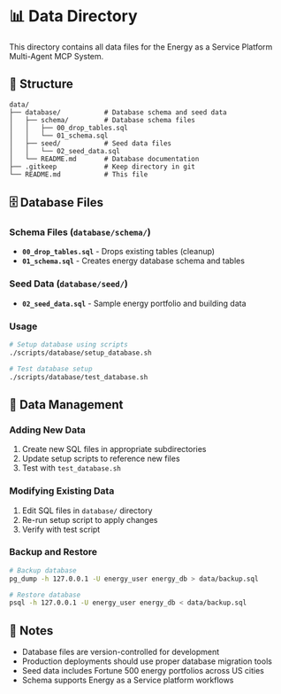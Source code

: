 # 📊 Data Directory

This directory contains all data files for the Energy as a Service Platform Multi-Agent MCP System.

## 📁 Structure

```
data/
├── database/           # Database schema and seed data
│   ├── schema/         # Database schema files
│   │   ├── 00_drop_tables.sql
│   │   └── 01_schema.sql
│   ├── seed/           # Seed data files
│   │   └── 02_seed_data.sql
│   └── README.md       # Database documentation
├── .gitkeep            # Keep directory in git
└── README.md           # This file
```

## 🗄️ Database Files

### **Schema Files** (`database/schema/`)
- **`00_drop_tables.sql`** - Drops existing tables (cleanup)
- **`01_schema.sql`** - Creates energy database schema and tables

### **Seed Data** (`database/seed/`)
- **`02_seed_data.sql`** - Sample energy portfolio and building data

### **Usage**
```bash
# Setup database using scripts
./scripts/database/setup_database.sh

# Test database setup
./scripts/database/test_database.sh
```

## 🔄 Data Management

### **Adding New Data**
1. Create new SQL files in appropriate subdirectories
2. Update setup scripts to reference new files
3. Test with `test_database.sh`

### **Modifying Existing Data**
1. Edit SQL files in `database/` directory
2. Re-run setup script to apply changes
3. Verify with test script

### **Backup and Restore**
```bash
# Backup database
pg_dump -h 127.0.0.1 -U energy_user energy_db > data/backup.sql

# Restore database
psql -h 127.0.0.1 -U energy_user energy_db < data/backup.sql
```

## 📝 Notes

- Database files are version-controlled for development
- Production deployments should use proper database migration tools
- Seed data includes Fortune 500 energy portfolios across US cities
- Schema supports Energy as a Service platform workflows 